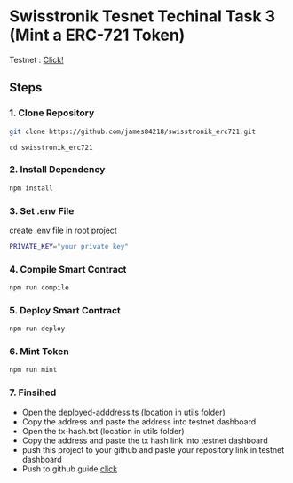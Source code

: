 # Swisstronik Tesnet Techinal Task 3 (Mint a ERC-721 Token)

Testnet : [Click!](https://www.swisstronik.com/testnet2/dashboard)

## Steps

### 1. Clone Repository

```bash
git clone https://github.com/james84218/swisstronik_erc721.git
```

```
cd swisstronik_erc721
```

### 2. Install Dependency

```bash
npm install
```

### 3. Set .env File

create .env file in root project

```bash
PRIVATE_KEY="your private key"
```

### 4. Compile Smart Contract

```bash
npm run compile
```

### 5. Deploy Smart Contract

```bash
npm run deploy
```

### 6. Mint Token

```bash
npm run mint
```

### 7. Finsihed

- Open the deployed-adddress.ts (location in utils folder)
- Copy the address and paste the address into testnet dashboard
- Open the tx-hash.txt (location in utils folder)
- Copy the address and paste the tx hash link into testnet dashboard
- push this project to your github and paste your repository link in testnet dashboard
- Push to github guide [click](https://github.com/colonyairdrops/swisstronik/blob/main/uploadGithub.md)


